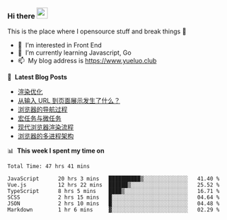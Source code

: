 ### Hi there <a href="https://www.yueluo.club/"><img src="https://media.giphy.com/media/hvRJCLFzcasrR4ia7z/giphy.gif" width="25px"></a>
This is the place where I opensource stuff and break things :rofl:

- 👀 &nbsp;I’m interested in Front End
- 🌱 &nbsp;I’m currently learning Javascript, Go
- 📫 &nbsp;My blog address is https://www.yueluo.club

📕 &nbsp;**Latest Blog Posts**

<!-- BLOG-POST-LIST:START -->
- [渲染优化](https://www.yueluo.club/detail?articleId=627d9bf465e52c438840a852)
- [从输入 URL 到页面展示发生了什么？](https://www.yueluo.club/detail?articleId=627bc68b65e52c4388409d53)
- [浏览器的导航过程](https://www.yueluo.club/detail?articleId=627bc2b565e52c4388409d16)
- [宏任务与微任务](https://www.yueluo.club/detail?articleId=627a71c365e52c4388409519)
- [现代浏览器渲染流程](https://www.yueluo.club/detail?articleId=6279166465e52c4388408c2f)
- [浏览器的多进程架构](https://www.yueluo.club/detail?articleId=62785d2a65e52c43884088ce)
<!-- BLOG-POST-LIST:END -->

📊 &nbsp;**This week I spent my time on**

<!--START_SECTION:waka-->

```text
Total Time: 47 hrs 41 mins

JavaScript      20 hrs 3 mins   ██████████▒░░░░░░░░░░░░░░   41.40 %
Vue.js          12 hrs 22 mins  ██████▒░░░░░░░░░░░░░░░░░░   25.52 %
TypeScript      8 hrs 5 mins    ████▒░░░░░░░░░░░░░░░░░░░░   16.71 %
SCSS            2 hrs 15 mins   █░░░░░░░░░░░░░░░░░░░░░░░░   04.64 %
JSON            2 hrs 10 mins   █░░░░░░░░░░░░░░░░░░░░░░░░   04.48 %
Markdown        1 hr 6 mins     ▓░░░░░░░░░░░░░░░░░░░░░░░░   02.29 %
```

<!--END_SECTION:waka-->